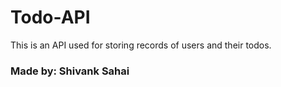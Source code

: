 # Todo-API
This is an API used for storing records of users and their todos.
<h3>Made by: Shivank Sahai</h3>
